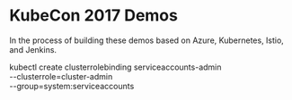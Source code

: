 # KubeCon 2017 Demos

In the process of building these demos based on Azure, Kubernetes, Istio, and Jenkins.

  kubectl create clusterrolebinding serviceaccounts-admin \
  --clusterrole=cluster-admin \
  --group=system:serviceaccounts
